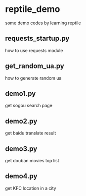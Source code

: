 # reptile_demo
some demo codes by learning reptile
## requests_startup.py
how to use requests module
## get_random_ua.py
how to generate random ua
## demo1.py
get sogou search page
## demo2.py
get baidu translate result
## demo3.py
get douban movies top list
## demo4.py
get KFC location in a city
